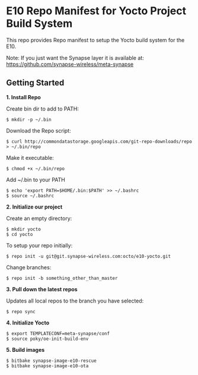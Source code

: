 E10 Repo Manifest for Yocto Project Build System
================================================

This repo provides Repo manifest to setup the Yocto build system for the E10.

Note: If you just want the Synapse layer it is available at:
https://github.com/synapse-wireless/meta-synapse

Getting Started
---------------

**1. Install Repo**

Create bin dir to add to PATH:

    $ mkdir -p ~/.bin

Download the Repo script:

    $ curl http://commondatastorage.googleapis.com/git-repo-downloads/repo > ~/.bin/repo

Make it executable:

    $ chmod +x ~/.bin/repo

Add ~/.bin to your PATH

    $ echo 'export PATH=$HOME/.bin:$PATH' >> ~/.bashrc
    $ source ~/.bashrc

**2. Initialize our project**

Create an empty directory:

    $ mkdir yocto
    $ cd yocto

To setup your repo initially:

    $ repo init -u git@git.synapse-wireless.com:octo/e10-yocto.git

Change branches:

    $ repo init -b something_other_than_master

**3. Pull down the latest repos**

Updates all local repos to the branch you have selected:

    $ repo sync

**4. Initialize Yocto**

    $ export TEMPLATECONF=meta-synapse/conf
    $ source poky/oe-init-build-env

**5. Build images**

    $ bitbake synapse-image-e10-rescue
    $ bitbake synapse-image-e10-ota
